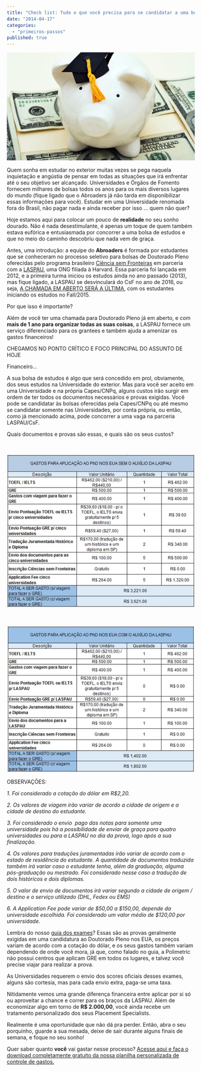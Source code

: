 ```yaml
---
title: "Check list: Tudo o que você precisa para se candidatar a uma bolsa de PhD no exterior (e quanto isso vai custar)"
date: "2014-04-17"
categories: 
  - "primeiros-passos"
published: true
---
```


[![Babe graduando](images/piggy.jpg)](http://www.abroaders.com.br/wp-content/uploads/2014/04/piggy.jpg)

Quem sonha em estudar no exterior muitas vezes se pega naquela inquietação e angústia de pensar em todas as situações que irá enfrentar até o seu objetivo ser alcançado. Universidades e Órgãos de Fomento fornecem milhares de bolsas todos os anos para os mais diversos lugares do mundo (fique ligado que o Abroaders já não tarda em disponibilizar essas informações para você). Estudar em uma Universidade renomada fora do Brasil, não pagar nada e ainda receber por isso ... quem não quer?

Hoje estamos aqui para colocar um pouco de **realidade** no seu sonho dourado. Não é nada desestimulante, é apenas um toque de quem também estava eufórica e entusiasmada por concorrer a uma bolsa de estudos e que no meio do caminho descobriu que nada vem de graça.

Antes, uma introdução: a equipe do **Abroaders** é formada por estudantes que se conheceram no processo seletivo para bolsas de Doutorado Pleno oferecidas pelo programa brasileiro [Ciência sem Fronteiras](http://www.cienciasemfronteiras.gov.br/web/csf "Ciência sem Fronteiras") em parceria com a [LASPAU](http://www.laspau.harvard.edu/pt-br "LASPAU"), uma ONG filiada à Harvard. Essa parceria foi lançada em 2012, e a primeira turma iniciou os estudos ainda no ano passado (2013), mas fique ligado, a LASPAU se desvinculará do CsF no ano de 2016, ou seja, [A CHAMADA EM ABERTO SERÁ A ÚLTIMA](http://www.laspau.harvard.edu/current-programs/science-without-borders/como_solicitar "How to apply"), com os estudantes iniciando os estudos no Fall/2015.

Por que isso é importante?

Além de você ter uma chamada para Doutorado Pleno já em aberto, e com **mais de 1 ano para organizar todas as suas coisas**, a LASPAU fornece um serviço diferenciado para os grantees e também ajuda a amenizar os gastos financeiros!

CHEGAMOS NO PONTO CRÍTICO E FOCO PRINCIPAL DO ASSUNTO DE HOJE

Financeiro...

A sua bolsa de estudos é algo que será concedido em prol, obviamente, dos seus estudos na Universidade do exterior. Mas para você ser aceito em uma Universidade e na própria Capes/CNPq, alguns custos irão surgir em ordem de ter todos os documentos necessários e provas exigidas. Você pode se candidatar às bolsas oferecidas pela Capes/CNPq ou até mesmo se candidatar somente nas Universidades, por conta própria, ou então, como já mencionado acima, pode concorrer a uma vaga na parceria LASPAU/CsF.

Quais documentos e provas são essas, e quais são os seus custos?

 

![Financeiro ](images/sem-laspau.jpg)

 

[![Financeiro2](images/com-Laspau.jpg)](http://www.abroaders.com.br/wp-content/uploads/2014/04/com-Laspau.jpg)

OBSERVAÇÕES:

_1\. Foi considerado a cotação do dólar em R$2,20._

_2\. Os valores de viagem irão variar de acordo a cidade de origem e a cidade de destino do estudante._

_3\. Foi considerado o envio  pago das notas para somente uma universidade pois há a possíbilidade de enviar de graça para quatro universidades ou para a LASPAU no dia da prova, logo após a sua finalização._

_4\. Os valores para traduções juramentadas irão variar de acordo com o estado de residência do estudante. A quantidade de documentos traduzida também irá variar caso o estudante tenha, além da graduação, alguma pós-graduação ou mestrado. Foi considerado nesse caso a tradução de dois históricos e dois diplomas._

_5\. O valor de envio de documentos irá variar segundo a cidade de origem / destino e o serviço utilizado (DHL, Fedex ou EMS)_

_6\. A Application Fee pode variar de $50,00 a $150,00, depende da universidade escolhida. Foi considerado um valor médio de $120,00 por universidade._

Lembra do nosso [guia dos exames](http://www.abroaders.com.br/principais-exames/ "Os principais exames exigidos para a sua pós-graduação no exterior")? Essas são as provas geralmente exigidas em uma candidatura ao Doutorado Pleno nos EUA, os preços variam de acordo com a cotação do dólar, e os seus gastos também variam dependendo de onde você mora, já que, como falado no guia, a Polimetric não possui centros que aplicam GRE em todos os lugares, e talvez você precise viajar para realizar a prova.

As Universidades requerem o envio dos scores oficiais desses exames, alguns são cortesia, mas para cada envio extra, paga-se uma taxa.

Nitidamente vemos uma grande diferença financeira entre aplicar por si só ou aproveitar a chance e correr para os braços da LASPAU. Além de economizar algo em torno de **R$ 2.000,00**, você ainda recebe um tratamento personalizado dos seus Placement Specialists.

Realmente é uma oportunidade que não dá pra perder. Então, abra o seu porquinho, guarde a sua mesada, deixe de sair durante alguns finais de semana, e foque no seu sonho!

Quer saber quanto **você** vai gastar nesse processo? [Acesse aqui e faça o download completamente gratuito da nossa planilha personalizada de controle de gastos.](http://www.abroaders.com.br/wp-content/uploads/2018/01/ABROADERS-Controle-de-Gastos-Aplicação-Doutorado-nos-EUA.xlsx)
